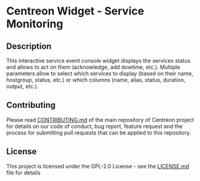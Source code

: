 <h1> Centreon Widget - Service Monitoring </h1>

<h2> Description </h2>

This interactive service event console widget displays the services status and allows to act on them (acknowledge, add dowtime, etc.). Multiple parameters allow to select which services to display (based on their name, hostgroup, status, etc.) or which columns (name, alias, status, duration, output, etc.).

<h2> Contributing </h2>

Please read [CONTRIBUTING.md](https://github.com/centreon/centreon/blob/master/CONTRIBUTING.md) of the main repository of Centreon project for details on our code of conduct, bug report, feature request and the process for submitting pull requests that can be applied to this repository.

<h2> License </h2>

This project is licensed under the GPL-2.0 License - see the [LICENSE.md](LICENSE.md) file for details
